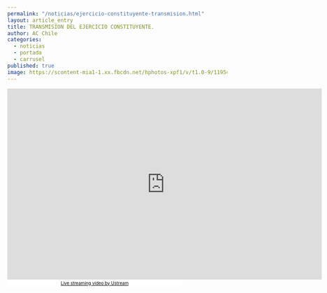 ```yaml
---
permalink: "/noticias/ejercicio-constituyente-transmision.html"
layout: article_entry
title: TRANSMISION DEL EJERCICIO CONSTITUYENTE.
author: AC Chile
categories: 
  - noticias
  - portada
  - carrusel
published: true
image: https://scontent-mia1-1.xx.fbcdn.net/hphotos-xpf1/v/t1.0-9/11954678_10153535608861397_6664491341501060177_n.jpg?oh=8867d17a36aceca5ac068295e37ea625&oe=56A391C5
---
```


<iframe src="http://www.ustream.tv/embed/16662861?html5ui=1" style="border: 0 none transparent;"  webkitallowfullscreen allowfullscreen frameborder="no" width="720" height="437"></iframe><br /><a href="http://www.ustream.tv/" style="padding: 2px 0px 4px; width: 400px; background: #ffffff; display: block; color: #000000; font-weight: normal; font-size: 10px; text-decoration: underline; text-align: center;" target="_blank">Live streaming video by Ustream</a>
